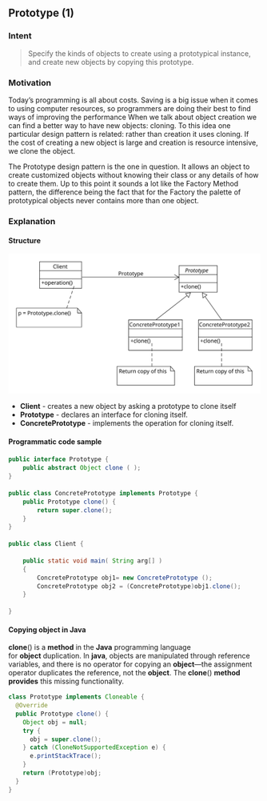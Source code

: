 ## Prototype (1)

### Intent

> Specify the kinds of objects to create using a prototypical instance, and create new objects by copying this prototype.



### Motivation

Today’s programming is all about costs. Saving is a big issue when it comes to using computer resources, so programmers are doing their best to find ways of improving the performance When we talk about object creation we can find a better way to have new objects: cloning. To this idea one particular design pattern is related: rather than creation it uses cloning. If the cost of creating a new object is large and creation is resource intensive, we clone the object.

The Prototype design pattern is the one in question. It allows an object to create customized objects without knowing their class or any details of how to create them. Up to this point it sounds a lot like the Factory Method pattern, the difference being the fact that for the Factory the palette of prototypical objects never contains more than one object.

### Explanation

#### Structure

![Prototype](./Images/Prototype.svg)

- **Client** - creates a new object by asking a prototype to clone itself
- **Prototype** - declares an interface for cloning itself.
- **ConcretePrototype** - implements the operation for cloning itself.

#### Programmatic code sample

```java
public interface Prototype {
	public abstract Object clone ( );
}

public class ConcretePrototype implements Prototype { 
	public Prototype clone() {
		return super.clone();
	}
}

public class Client {

	public static void main( String arg[] ) 
	{
		ConcretePrototype obj1= new ConcretePrototype ();
		ConcretePrototype obj2 = (ConcretePrototype)obj1.clone();
	}

}
```

#### Copying object in Java

**clone**() is a **method** in the **Java** programming language for **object** duplication. In **java**, objects are manipulated through reference variables, and there is no operator for copying an **object**—the assignment operator duplicates the reference, not the **object**. The **clone**() **method provides** this missing functionality.

```java
class Prototype implements Cloneable { 
  @Override
  public Prototype clone() {
   	Object obj = null;
    try {
      obj = super.clone();
    } catch (CloneNotSupportedException e) {
      e.printStackTrace();
    }
    return (Prototype)obj;
  } 
}
```
